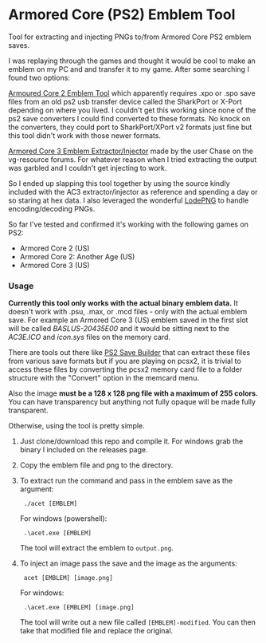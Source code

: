 # Armored Core (PS2) Emblem Tool

Tool for extracting and injecting PNGs to/from Armored Core PS2 emblem saves.

I was replaying through the games and thought it would be cool to make an emblem
on my PC and and transfer it to my game. After some searching I found two 
options:

[Armoured Core 2 Emblem Tool](https://www.ps2savetools.com/download/armoured-core-2-emblem-tool/)
which apparently requires .xpo or .spo save files from an old ps2 usb transfer
device called the SharkPort or X-Port depending on where you lived. I couldn't
get this working since none of the ps2 save converters I could find converted to
these formats. No knock on the converters, they could port to SharkPort/XPort v2
formats just fine but this tool didn't work with those newer formats.

[Armored Core 3 Emblem Extractor/Injector](https://www.vg-resource.com/thread-23051.html)
made by the user Chase on the vg-resource forums. For whatever reason when I tried extracting the output was garbled and I couldn't get injecting to work.

So I ended up slapping this tool together by using the source kindly included
with the AC3 extractor/injector as reference and spending a day or so staring at
hex data. I also leveraged the wonderful 
[LodePNG](https://github.com/lvandeve/lodepng)
to handle encoding/decoding PNGs.

So far I've tested and confirmed it's working with the following games on PS2:

* Armored Core 2 (US)
* Armored Core 2: Another Age (US)
* Armored Core 3 (US)

### Usage

**Currently this tool only works with the actual binary emblem data.** It
doesn't work with .psu, .max, or .mcd files - only with the actual emblem save.
For example an Armored Core 3 (US) emblem saved in the first slot will be called
*BASLUS-20435E00* and it would be sitting next to the *AC3E.ICO* and *icon.sys*
files on the memory card.

There are tools out there like 
[PS2 Save Builder](https://www.ps2savetools.com/download/ps2-save-builder/)
that can extract these files from various save formats but if you are playing 
on pcsx2, it is trivial to access these files by converting the pcsx2 memory 
card file to a folder structure with the "Convert" option in the memcard menu.

Also the image **must be a 128 x 128 png file with a maximum of 255 colors.** 
You can have transparency but anything not fully opaque will be made fully
transparent.

Otherwise, using the tool is pretty simple. 

1. Just clone/download this repo and compile it. For windows grab the binary I
included on the releases page. 

2. Copy the emblem file and png to the directory.

3. To extract run the command and pass in the emblem save as the argument:

        ./acet [EMBLEM]

    For windows (powershell):

        .\acet.exe [EMBLEM]

    The tool will extract the emblem to ``output.png``.

4. To inject an image pass the save and the image as the arguments:

        acet [EMBLEM] [image.png]

    For windows:

        .\acet.exe [EMBLEM] [image.png]

    The tool will write out a new file called ``[EMBLEM]-modified``. You can 
    then take that modified file and replace the original.

